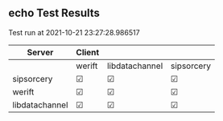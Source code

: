 ## echo Test Results
Test run at 2021-10-21 23:27:28.986517

| Server      | Client      |             |             |
|-------------|-------------|-------------|-------------|
|             | werift      | libdatachannel| sipsorcery  |
| sipsorcery  | &#9745;     | &#9745;     | &#9745;     |
| werift      | &#9745;     | &#9745;     | &#9745;     |
| libdatachannel| &#9745;     | &#9745;     | &#9745;     |
